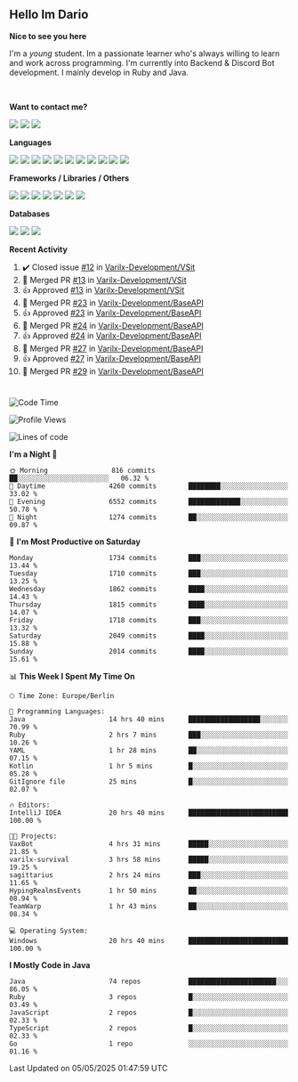 <h2>Hello Im Dario</h2>

**Nice to see you here**

I'm a *young* student. Im a passionate learner who's always willing to learn and work across
programming. I'm currently into Backend & Discord Bot development. I mainly develop in Ruby and Java.

<br/>

**Want to contact me?**

<a href="https://github.com/knerio"><img src="https://img.shields.io/badge/-Github-blue?style=for-the-badge&logo=github&logoColor=white"/></a> <a href="https://discord.com/users/639416958923702292"><img src="https://img.shields.io/badge/-knerio-blue?style=for-the-badge&logo=discord&logoColor=white"/></a> <a href="https://twitch.tv/dopalos_"><img src="https://img.shields.io/badge/-twitch-blue?style=for-the-badge&logo=twitch&logoColor=white"/></a>

**Languages**

<img src="https://img.shields.io/badge/-Java-blue?style=for-the-badge&logo=java&logoColor=white"/> <img src="https://img.shields.io/badge/-Ruby-blue?style=for-the-badge&logo=Ruby&logoColor=white"/> <img src="https://img.shields.io/badge/-Git-blue?style=for-the-badge&logo=Git&logoColor=white"/> <img src="https://img.shields.io/badge/-HTML-blue?style=for-the-badge&logo=html5&logoColor=white"/> <img src="https://img.shields.io/badge/-CSS-blue?style=for-the-badge&logo=CSS3&logoColor=white"/> <img src="https://img.shields.io/badge/-Javascript-blue?style=for-the-badge&logo=javascript&logoColor=white"/> <img src="https://img.shields.io/badge/-Typescript-blue?style=for-the-badge&logo=TypeScript&logoColor=white"/> <img src="https://img.shields.io/badge/-Kotlin-blue?style=for-the-badge&logo=kotlin&logoColor=white"/> <img src="https://img.shields.io/badge/-SQL-blue?style=for-the-badge&logo=MYSQL&logoColor=white"/> <img src="https://img.shields.io/badge/-Markdown-blue?style=for-the-badge&logo=Markdown&logoColor=white"/> <img src="https://img.shields.io/badge/-JSON-blue?style=for-the-badge&logo=JSON&logoColor=white"/>
<br/>

 **Frameworks / Libraries / Others**

<img src="https://img.shields.io/badge/-Ruby_On_Rails-blue?style=for-the-badge&logo=ruby-on-rails&logoColor=white"/> <img src="https://img.shields.io/badge/-JDA-blue?style=for-the-badge&logo=JDA&logoColor=white"/> <img src="https://img.shields.io/badge/-Bootstrap-blue?style=for-the-badge&logo=Bootstrap&logoColor=white"/> <img src="https://img.shields.io/badge/-Node.JS-blue?style=for-the-badge&logo=node.js&logoColor=white"/> <img src="https://img.shields.io/badge/-React-blue?style=for-the-badge&logo=React&logoColor=white"/> <img src="https://img.shields.io/badge/-Express-blue?style=for-the-badge&logo=Express&logoColor=white"/> <img src="https://img.shields.io/badge/-Next.Js-blue?style=for-the-badge&logo=Next.Js&logoColor=white"/>

**Databases**

<img src="https://img.shields.io/badge/-MongoDB-blue?style=for-the-badge&logo=mongodb&logoColor=white"/> <img src="https://img.shields.io/badge/-MariaDB-blue?style=for-the-badge&logo=MariaDB&logoColor=white"/>
<img src="https://img.shields.io/badge/-PostgreSQL-blue?style=for-the-badge&logo=PostgreSQl&logoColor=white"/>

**Recent Activity**

<!--RECENT_ACTIVITY:start-->
1. ✔️ Closed issue [#12](https://github.com/Varilx-Development/VSit/issues/12) in [Varilx-Development/VSit](https://github.com/Varilx-Development/VSit)<br>
2. 🎉 Merged PR [#13](https://github.com/Varilx-Development/VSit/pull/13) in [Varilx-Development/VSit](https://github.com/Varilx-Development/VSit)<br>
3. 👍 Approved [#13](https://github.com/Varilx-Development/VSit/pull/13#pullrequestreview-2814955334) in [Varilx-Development/VSit](https://github.com/Varilx-Development/VSit)<br>
4. 🎉 Merged PR [#23](https://github.com/Varilx-Development/BaseAPI/pull/23) in [Varilx-Development/BaseAPI](https://github.com/Varilx-Development/BaseAPI)<br>
5. 👍 Approved [#23](https://github.com/Varilx-Development/BaseAPI/pull/23#pullrequestreview-2814948851) in [Varilx-Development/BaseAPI](https://github.com/Varilx-Development/BaseAPI)<br>
6. 🎉 Merged PR [#24](https://github.com/Varilx-Development/BaseAPI/pull/24) in [Varilx-Development/BaseAPI](https://github.com/Varilx-Development/BaseAPI)<br>
7. 👍 Approved [#24](https://github.com/Varilx-Development/BaseAPI/pull/24#pullrequestreview-2814947506) in [Varilx-Development/BaseAPI](https://github.com/Varilx-Development/BaseAPI)<br>
8. 🎉 Merged PR [#27](https://github.com/Varilx-Development/BaseAPI/pull/27) in [Varilx-Development/BaseAPI](https://github.com/Varilx-Development/BaseAPI)<br>
9. 👍 Approved [#27](https://github.com/Varilx-Development/BaseAPI/pull/27#pullrequestreview-2814946648) in [Varilx-Development/BaseAPI](https://github.com/Varilx-Development/BaseAPI)<br>
10. 🎉 Merged PR [#29](https://github.com/Varilx-Development/BaseAPI/pull/29) in [Varilx-Development/BaseAPI](https://github.com/Varilx-Development/BaseAPI)<br>
<!--RECENT_ACTIVITY:end-->
 
#

<!--START_SECTION:waka-->
![Code Time](http://img.shields.io/badge/Code%20Time-1%2C105%20hrs%2040%20mins-blue)

![Profile Views](http://img.shields.io/badge/Profile%20Views-0-blue)

![Lines of code](https://img.shields.io/badge/From%20Hello%20World%20I%27ve%20Written-1.1%20million%20lines%20of%20code-blue)

**I'm a Night 🦉** 

```text
🌞 Morning                816 commits         ██░░░░░░░░░░░░░░░░░░░░░░░   06.32 % 
🌆 Daytime                4260 commits        ████████░░░░░░░░░░░░░░░░░   33.02 % 
🌃 Evening                6552 commits        █████████████░░░░░░░░░░░░   50.78 % 
🌙 Night                  1274 commits        ██░░░░░░░░░░░░░░░░░░░░░░░   09.87 % 
```
📅 **I'm Most Productive on Saturday** 

```text
Monday                   1734 commits        ███░░░░░░░░░░░░░░░░░░░░░░   13.44 % 
Tuesday                  1710 commits        ███░░░░░░░░░░░░░░░░░░░░░░   13.25 % 
Wednesday                1862 commits        ████░░░░░░░░░░░░░░░░░░░░░   14.43 % 
Thursday                 1815 commits        ████░░░░░░░░░░░░░░░░░░░░░   14.07 % 
Friday                   1718 commits        ███░░░░░░░░░░░░░░░░░░░░░░   13.32 % 
Saturday                 2049 commits        ████░░░░░░░░░░░░░░░░░░░░░   15.88 % 
Sunday                   2014 commits        ████░░░░░░░░░░░░░░░░░░░░░   15.61 % 
```


📊 **This Week I Spent My Time On** 

```text
🕑︎ Time Zone: Europe/Berlin

💬 Programming Languages: 
Java                     14 hrs 40 mins      ██████████████████░░░░░░░   70.99 % 
Ruby                     2 hrs 7 mins        ███░░░░░░░░░░░░░░░░░░░░░░   10.26 % 
YAML                     1 hr 28 mins        ██░░░░░░░░░░░░░░░░░░░░░░░   07.15 % 
Kotlin                   1 hr 5 mins         █░░░░░░░░░░░░░░░░░░░░░░░░   05.28 % 
GitIgnore file           25 mins             █░░░░░░░░░░░░░░░░░░░░░░░░   02.07 % 

🔥 Editors: 
IntelliJ IDEA            20 hrs 40 mins      █████████████████████████   100.00 % 

🐱‍💻 Projects: 
VaxBot                   4 hrs 31 mins       █████░░░░░░░░░░░░░░░░░░░░   21.85 % 
varilx-survival          3 hrs 58 mins       █████░░░░░░░░░░░░░░░░░░░░   19.25 % 
sagittarius              2 hrs 24 mins       ███░░░░░░░░░░░░░░░░░░░░░░   11.65 % 
HypingRealmsEvents       1 hr 50 mins        ██░░░░░░░░░░░░░░░░░░░░░░░   08.94 % 
TeamWarp                 1 hr 43 mins        ██░░░░░░░░░░░░░░░░░░░░░░░   08.34 % 

💻 Operating System: 
Windows                  20 hrs 40 mins      █████████████████████████   100.00 % 
```

**I Mostly Code in Java** 

```text
Java                     74 repos            ██████████████████████░░░   86.05 % 
Ruby                     3 repos             █░░░░░░░░░░░░░░░░░░░░░░░░   03.49 % 
JavaScript               2 repos             █░░░░░░░░░░░░░░░░░░░░░░░░   02.33 % 
TypeScript               2 repos             █░░░░░░░░░░░░░░░░░░░░░░░░   02.33 % 
Go                       1 repo              ░░░░░░░░░░░░░░░░░░░░░░░░░   01.16 % 
```




 Last Updated on 05/05/2025 01:47:59 UTC
<!--END_SECTION:waka-->

